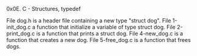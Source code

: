 0x0E. C - Structures, typedef

File dog.h is a header file containing a new type "struct dog".
File 1-init_dog.c a function that initialize a variable of type struct dog.
File 2-print_dog.c is a function that prints a struct dog.
File 4-new_dog.c is a function that creates a new dog.
File 5-free_dog.c is a function that frees dogs.
